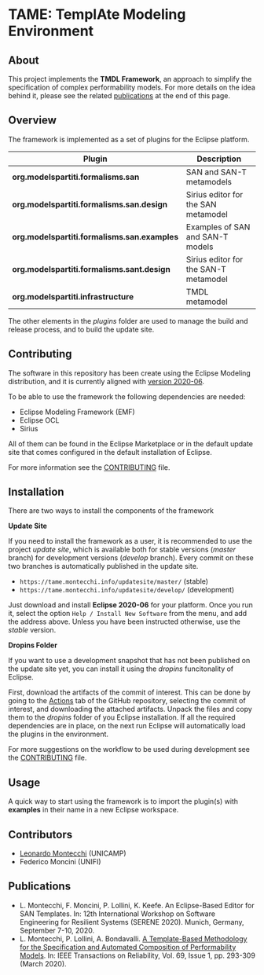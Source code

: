 # TAME: TemplAte Modeling Environment

## About

This project implements the **TMDL Framework**, an approach to simplify the
specification of complex performability models. For more details on the idea
behind it, please see the related [publications](#publications) at the end of this page.

## Overview

The framework is implemented as a set of plugins for the Eclipse platform.

|Plugin|Description|
|---|---|
|**org.modelspartiti.formalisms.san**|SAN and SAN-T metamodels|
|**org.modelspartiti.formalisms.san.design**|Sirius editor for the SAN metamodel|
|**org.modelspartiti.formalisms.san.examples**|Examples of SAN and SAN-T models|
|**org.modelspartiti.formalisms.sant.design**|Sirius editor for the SAN-T metamodel|
|**org.modelspartiti.infrastructure**|TMDL metamodel|

The other elements in the _plugins_ folder are used to manage the build and
release process, and to build the update site.

## Contributing

The software in this repository has been create using the Eclipse Modeling
distribution, and it is currently aligned with [version 2020-06](https://www.eclipse.org/downloads/packages/release/2020-06/r/eclipse-modeling-tools).

To be able to use the framework the following dependencies are needed:
- Eclipse Modeling Framework (EMF)
- Eclipse OCL
- Sirius

All of them can be found in the Eclipse Marketplace or in the default update
site that comes configured in the default installation of Eclipse.

For more information see the [CONTRIBUTING](CONTRIBUTING.md) file.

## Installation

There are two ways to install the components of the framework

**Update Site** 

If you need to install the framework as a user, it is recommended to use the project _update site_, which is available both for stable versions (_master_ branch) for development versions (_develop_ branch). Every commit on these two branches is automatically published in the update site.

* `https://tame.montecchi.info/updatesite/master/` (stable)
* `https://tame.montecchi.info/updatesite/develop/` (development)

Just download and install **Eclipse 2020-06** for your platform. Once you run it, 
select the option `Help / Install New Software` from the menu, and add the address above.
Unless you have been instructed otherwise, use the _stable_ version.

**Dropins Folder**

If you want to use a development snapshot that has not been published on the update site
yet, you can install it using the _dropins_ funcitonality of Eclipse.

First, download the artifacts of the commit of interest. This can be done by going to
the [Actions](https://github.com/montex/TMDL-Framework/actions) tab of the GitHub repository,
selecting the commit of interest, and downloading the attached artifacts.
Unpack the files and copy them to the _dropins_ folder of you Eclipse installation. If all
the required dependencies are in place, on the next run Eclipse will automatically load the plugins in the environment. 

For more suggestions on the workflow to be used during development see the [CONTRIBUTING](CONTRIBUTING.md) file.

## Usage

A quick way to start using the framework is to import the plugin(s) with **examples** in their name in a new Eclipse workspace.

## Contributors

- [Leonardo Montecchi](mailto:leonardo@ic.unicamp.br) (UNICAMP) 
- Federico Moncini (UNIFI)

## Publications

* L. Montecchi, F. Moncini, P. Lollini, K. Keefe. An Eclipse-Based Editor for SAN Templates. In: 12th International Workshop on Software Engineering for Resilient Systems (SERENE 2020). Munich, Germany, September 7-10, 2020.
*  L. Montecchi, P. Lollini, A. Bondavalli. [A Template-Based Methodology for the Specification and Automated Composition of Performability Models](https://ieeexplore.ieee.org/document/8710621). In: IEEE Transactions on Reliability, Vol. 69, Issue 1, pp. 293-309 (March 2020). 
